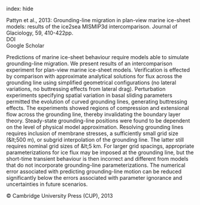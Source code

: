 index: hide

<div class="Citation">

  <div class="Citation-body">
    <div class="Citation-text">Pattyn et al., 2013: Grounding-line migration in plan-view marine ice-sheet models: results of the ice2sea MISMIP3d intercomparison. <span class="Article-journal">Journal of Glaciology, </span><span class="Article-volume">59, </span>410-422pp.</div>
    <div class="Citation-links">
      <div class="CitationLink" data-href="https://doi.org/10.3189/2013jog12j129">
        <div class="CitationLink-icon CitationLink-Doi"></div>
        <div class="CitationLink-text">DOI</div>
      </div>
      <div class="CitationLink" data-href="https://scholar.google.com/scholar?q=10.3189/2013jog12j129">
        <div class="CitationLink-icon CitationLink-Scholar"></div>
        <div class="CitationLink-text">Google Scholar</div>
      </div>
    </div>
  </div>
</div>

Predictions of marine ice-sheet behaviour require models able to simulate grounding-line migration. We present results of an intercomparison experiment for plan-view marine ice-sheet models. Verification is effected by comparison with approximate analytical solutions for flux across the grounding line using simplified geometrical configurations (no lateral variations, no buttressing effects from lateral drag). Perturbation experiments specifying spatial variation in basal sliding parameters permitted the evolution of curved grounding lines, generating buttressing effects. The experiments showed regions of compression and extensional flow across the grounding line, thereby invalidating the boundary layer theory. Steady-state grounding-line positions were found to be dependent on the level of physical model approximation. Resolving grounding lines requires inclusion of membrane stresses, a sufficiently small grid size (&amp;lt;500 m), or subgrid interpolation of the grounding line. The latter still requires nominal grid sizes of &amp;lt;5 km. For larger grid spacings, appropriate parameterizations for ice flux may be imposed at the grounding line, but the short-time transient behaviour is then incorrect and different from models that do not incorporate grounding-line parameterizations. The numerical error associated with predicting grounding-line motion can be reduced significantly below the errors associated with parameter ignorance and uncertainties in future scenarios.

<div class="Citation-copy">
&copy; Cambridge University Press (CUP), 2013
</div>